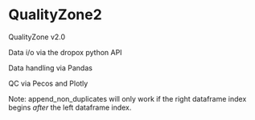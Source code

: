 # QualityZone2
QualityZone v2.0

Data i/o via the dropox python API

Data handling via Pandas

QC via Pecos and Plotly


Note: append_non_duplicates will only work if the right dataframe index begins *after* the left dataframe index.
